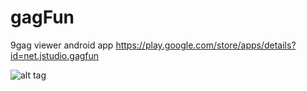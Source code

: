 gagFun
======

9gag viewer android app
https://play.google.com/store/apps/details?id=net.jstudio.gagfun

![alt tag](http://i923.photobucket.com/albums/ad72/dkonayuki/ScreenShot2014-01-09at15906AM.png)
